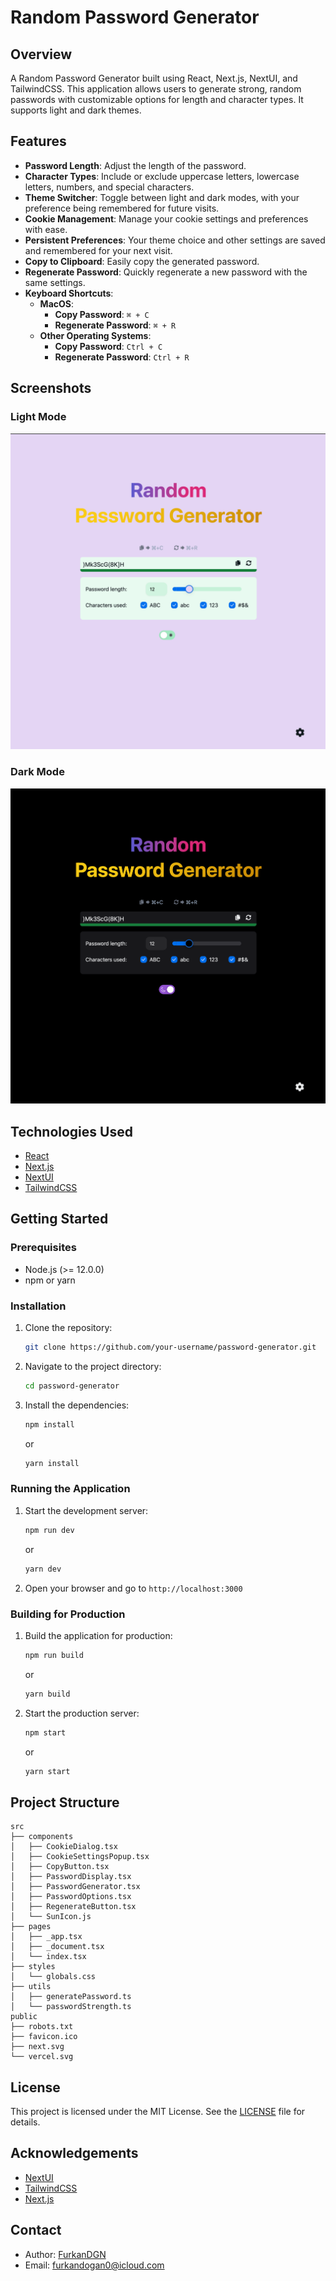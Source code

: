 # Random Password Generator

## Overview

A Random Password Generator built using React, Next.js, NextUI, and TailwindCSS. This application allows users to generate strong, random passwords with customizable options for length and character types. It supports light and dark themes.

## Features

- **Password Length**: Adjust the length of the password.
- **Character Types**: Include or exclude uppercase letters, lowercase letters, numbers, and special characters.
- **Theme Switcher**: Toggle between light and dark modes, with your preference being remembered for future visits.
- **Cookie Management**: Manage your cookie settings and preferences with ease.
- **Persistent Preferences**: Your theme choice and other settings are saved and remembered for your next visit.
- **Copy to Clipboard**: Easily copy the generated password.
- **Regenerate Password**: Quickly regenerate a new password with the same settings.
- **Keyboard Shortcuts**:
  - **MacOS**:
    - **Copy Password**: `⌘ + C`
    - **Regenerate Password**: `⌘ + R`
  - **Other Operating Systems**:
    - **Copy Password**: `Ctrl + C`
    - **Regenerate Password**: `Ctrl + R`

## Screenshots

### Light Mode
![Light Mode](images/light-mode-screenshot.png)

### Dark Mode
![Dark Mode](images/dark-mode-screenshot.png)

## Technologies Used

- [React](https://reactjs.org/)
- [Next.js](https://nextjs.org/)
- [NextUI](https://nextui.org/)
- [TailwindCSS](https://tailwindcss.com/)

## Getting Started

### Prerequisites

- Node.js (>= 12.0.0)
- npm or yarn

### Installation

1. Clone the repository:
    ```sh
    git clone https://github.com/your-username/password-generator.git
    ```
2. Navigate to the project directory:
    ```sh
    cd password-generator
    ```
3. Install the dependencies:
    ```sh
    npm install
    ```
    or
    ```sh
    yarn install
    ```

### Running the Application

1. Start the development server:
    ```sh
    npm run dev
    ```
    or
    ```sh
    yarn dev
    ```
2. Open your browser and go to `http://localhost:3000`

### Building for Production

1. Build the application for production:
    ```sh
    npm run build
    ```
    or
    ```sh
    yarn build
    ```
2. Start the production server:
    ```sh
    npm start
    ```
    or
    ```sh
    yarn start
    ```

## Project Structure

```plaintext
src
├── components
│   ├── CookieDialog.tsx
│   ├── CookieSettingsPopup.tsx
│   ├── CopyButton.tsx
│   ├── PasswordDisplay.tsx
│   ├── PasswordGenerator.tsx
│   ├── PasswordOptions.tsx
│   ├── RegenerateButton.tsx
│   └── SunIcon.js
├── pages
│   ├── _app.tsx
│   ├── _document.tsx
│   └── index.tsx
├── styles
│   └── globals.css
├── utils
│   ├── generatePassword.ts
│   └── passwordStrength.ts
public
├── robots.txt
├── favicon.ico
├── next.svg
└── vercel.svg
```

## License

This project is licensed under the MIT License. See the [LICENSE](LICENSE) file for details.

## Acknowledgements

- [NextUI](https://nextui.org/)
- [TailwindCSS](https://tailwindcss.com/)
- [Next.js](https://nextjs.org/)

## Contact

- Author: [FurkanDGN](https://github.com/FurkanDGN)
- Email: furkandogan0@icloud.com

